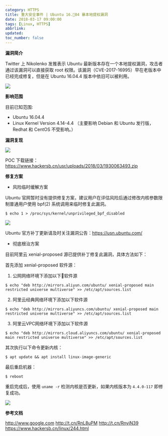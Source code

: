 ```yaml
---
category: HTTPS
title: 重大安全事件 | Ubuntu 16.04 暴本地提权漏洞
date: 2018-03-17 09:00:00
tags: [Linux, HTTPS]
abbrlink:
updated:
toc_number: false
---
```


**漏洞简介**

Twitter 上 Nikolenko 发推表示 Ubuntu 最新版本存在一个本地提权漏洞，攻击者通过该漏洞可以直接获取 root 权限。该漏洞（CVE-2017-16995）早在老版本中已经完成修复，但是在 Ubuntu 16.04.4 版本中依旧可以被利用。

![](https://www.hi-linux.com/img/linux/ubuntu1604-0.png)

**影响范围**

目前已知范围:

- Ubuntu 16.04.4
- Linux Kernel Version 4.14-4.4 （主要影响 Debian 和 Ubuntu 发行版，Redhat 和 CentOS 不受影响。）

<!-- more -->

**漏洞复现**

![](https://www.hi-linux.com/img/linux/ubuntu1604-1.png)

POC 下载链接：https://www.hackersb.cn/usr/uploads/2018/03/1930063493.zip

**修复方案**

- 风险临时缓解方案

Ubuntu 官网暂时没有提供修复方案，建议用户在评估风险后通过修改内核参数限制普通用户使用  bpf(2) 系统调用来临时修复此漏洞。

```
$ echo 1 > /proc/sys/kernel/unprivileged_bpf_disabled
```

![](https://www.hi-linux.com/img/linux/ubuntu1604-2.png)

Ubuntu 官方补丁更新请及时关注漏洞公告：https://usn.ubuntu.com/

- 彻底根治方案

目前阿里云 xenial-proposed 源已提供补丁修复此漏洞，具体方法如下：

首先添加 xenial-proposed 软件源：

1. 公网网络环境下添加以下软件源

```
$ echo "deb http://mirrors.aliyun.com/ubuntu/ xenial-proposed main restricted universe multiverse" >> /etc/apt/sources.list
```

2. 阿里云经典网络环境下添加以下软件源

```
$ echo "deb http://mirrors.aliyuncs.com/ubuntu/ xenial-proposed main restricted universe multiverse" >> /etc/apt/sources.list
```

3. 阿里云VPC网络环境下添加以下软件源

```
$ echo "deb http://mirrors.cloud.aliyuncs.com/ubuntu/ xenial-proposed main restricted universe multiverse" >> /etc/apt/sources.list
```

其次执行以下命令更新内核：  

```
$ apt update && apt install linux-image-generic
```

最后重启机器：  

```
$ reboot
```

重启完成后，使用 `uname -r` 检测内核是否更新，如果内核版本为 `4.4.0-117` 即修复成功。

![](https://www.hi-linux.com/img/linux/ubuntu1604-3.png)

**参考文档**

http://www.google.com
http://t.cn/RnL8uPM
http://t.cn/RnyjN39
https://www.hackersb.cn/linux/244.html





